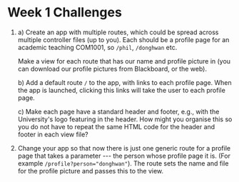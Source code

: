 # Week 1 Challenges

1. a) Create an app with multiple routes, which could be spread across multiple
   controller files (up to you). Each should be a profile page for an academic
   teaching COM1001, so `/phil`, `/donghwan` etc. 

   Make a view for each route that has our name and profile picture in (you can
   download our profile pictures from Blackboard, or the web).

   b) Add a default route `/` to the app, with links to each profile page. When
   the app is launched, clicking this links will take the user to each profile page. 

   c) Make each page have a standard header and footer, e.g., with the
   University's logo featuring in the header. How might you organise this so you
   do not have to repeat the same HTML code for the header and footer in each
   view file?

2. Change your app so that now there is just one generic route for a profile
   page that takes a parameter --- the person whose profile page it is. (For
   example `/profile?person="donghwan"`). The route sets the name and file for
   the profile picture and passes this to the view.



